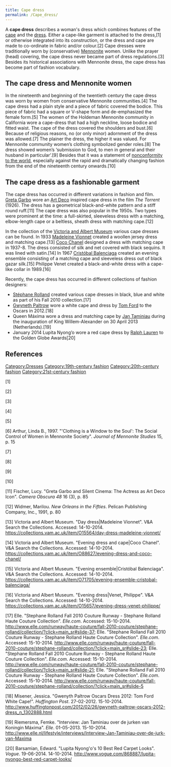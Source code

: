 ```yaml
---
title: Cape dress
permalink: /Cape_dress/
---
```


A **cape dress** describes a woman's dress which combines features of
the [cape](/cape "wikilink") and the [dress](/dress "wikilink"). Either
a cape-like garment is attached to the dress,[1] or otherwise integrated
into its construction, or the dress and cape are made to co-ordinate in
fabric and/or colour.[2] Cape dresses were traditionally worn by
(conservative) [Mennonite](/Mennonite "wikilink") women. Unlike the
prayer (head) covering, the cape dress never became part of dress
regulations.[3] Besides its historical associations with Mennonite
dress, the cape dress has become part of fashion vocabulary.

## The cape dress and Mennonite women

In the nineteenth and beginning of the twentieth century the cape dress
was worn by women from conservative Mennonite communities.[4] The cape
dress had a plain style and a piece of fabric covered the bodice. This
piece of fabric had a square or V-shape form and de-emphasized the
female form.[5] The women of the Holdeman Mennonite community in
California wore a cape-dress that had a high neckline, loose bodice and
fitted waist. The cape of the dress covered the shoulders and bust.[6]
Because of religious reasons, no (or only minor) adornment of the dress
was allowed.[7] The plainer the dress, the higher it was valued. For
Mennonite community women’s clothing symbolized gender roles.[8] The
dress showed women’s ‘submission to God, to men in general and their
husband in particular’.[9] Besides that it was a statement of
[nonconformity to the world](/nonconformity_to_the_world "wikilink"),
especially against the rapid and dramatically changing fashion from the
end of the nineteenth century onwards.[10]

## The cape dress as a fashionable garment

The cape dress has occurred in different variations in fashion and film.
[Greta Garbo](/Greta_Garbo "wikilink") wore an [Art
Deco](/Art_Deco "wikilink") inspired cape dress in the film *The
Torrent* (1926). The dress has a geometrical black-and-white pattern and
a stiff round ruff.[11] The cape dress was also popular in the 1950s.
Two types were prominent at the time: a full-skirted, sleeveless dress
with a matching, elbow-length cape or a beltless, sheath dress with
matching cape.[12]

In the collection of the [Victoria and Albert
Museum](/Victoria_and_Albert_Museum "wikilink") various cape dresses can
be found. In 1933 [Madeleine Vionnet](/Madeleine_Vionnet "wikilink")
created a woollen jersey dress and matching cape.[13] [Coco
Chanel](/Coco_Chanel "wikilink") designed a dress with matching cape in
1937-8. The dress consisted of silk and net covered with black sequins.
It was lined with satin.[14] In 1967 [Cristóbal
Balenciaga](/Cristóbal_Balenciaga "wikilink") created an evening
ensemble consisting of a matching cape and sleeveless dress out of black
gazar silk.[15] Philippe Venet created a black-and-white dress with a
cape-like collar in 1989.[16]

Recently, the cape dress has occurred in different collections of
fashion designers:

-   [Stéphane Rolland](/Stéphane_Rolland "wikilink") created various
    cape dresses in black, blue and white as part of his Fall 2010
    collection.[17]
-   [Gwyneth Paltrow](/Gwyneth_Paltrow "wikilink") wore a white cape and
    dress by [Tom Ford](/Tom_Ford "wikilink") to the Oscars in 2012.[18]
-   Queen Máxima wore a dress and matching cape by [Jan
    Taminiau](/Jan_Taminiau "wikilink") during the inauguration of King
    Willem-Alexander on 30 April 2013 (Netherlands).[19]
-   January 2014 Lupita Nyong’o wore a red cape dress by [Ralph
    Lauren](/Ralph_Lauren "wikilink") to the Golden Globe Awards[20]

## References

[Category:Dresses](/Category:Dresses "wikilink") [Category:19th-century
fashion](/Category:19th-century_fashion "wikilink")
[Category:20th-century
fashion](/Category:20th-century_fashion "wikilink")
[Category:21st-century
fashion](/Category:21st-century_fashion "wikilink")

[1]

[2]

[3]

[4]

[5]

[6] Arthur, Linda B., 1997. "'Clothing is a Window to the Soul': The
Social Control of Women in Mennonite Society". *Journal of Mennonite
Studies* 15, p. 15

[7]

[8]

[9]

[10]

[11] Fischer, Lucy. "Greta Garbo and Silent Cinema: The Actress as Art
Deco Icon". *Camera Obscura 48* 16 (3), p. 85

[12] Widmer, Marilou. *New Orleans in the Fifties*. Pelican Publishing
Company, Inc., 1991, p. 80

[13] Victoria and Albert Museum. "Day dress\|Madeleine Vionnet". V&A
Search the Collections. Accessed: 14-10-2014.
<https://collections.vam.ac.uk/item/O15564/day-dress-madeleine-vionnet/>

[14] Victoria and Albert Museum. "Evening dress and cape\|Coco Chanel".
V&A Search the Collections. Accessed: 14-10-2014.
<https://collections.vam.ac.uk/item/O88627/evening-dress-and-coco-chanel/>

[15] Victoria and Albert Museum. "Evening ensemble\|Cristóbal
Balenciaga". V&A Search the Collections. Accessed: 14-10-2014.
<https://collections.vam.ac.uk/item/O71705/evening-ensemble-cristobal-balenciaga/>

[16] Victoria and Albert Museum. "Evening dress\|Venet, Philippe". V&A
Search the Collections. Accessed: 14-10-2014.
<https://collections.vam.ac.uk/item/O15657/evening-dress-venet-philippe/>

[17] Elle. "Stephane Rolland Fall 2010 Couture Runway - Stephane Rolland
Haute Couture Collection". *Elle.com*. Accessed: 15-10-2014.
<http://www.elle.com/runway/haute-couture/fall-2010-couture/stephane-rolland/collection/?click=main_sr#slide-37>;
Elle. "Stephane Rolland Fall 2010 Couture Runway - Stephane Rolland
Haute Couture Collection". *Elle.com*. Accessed: 15-10-2014.
<http://www.elle.com/runway/haute-couture/fall-2010-couture/stephane-rolland/collection/?click=main_sr#slide-23>;
Elle. "Stephane Rolland Fall 2010 Couture Runway - Stephane Rolland
Haute Couture Collection". *Elle.com*. Accessed: 15-10-2014.
<http://www.elle.com/runway/haute-couture/fall-2010-couture/stephane-rolland/collection/?click=main_sr#slide-21>;
Elle. "Stephane Rolland Fall 2010 Couture Runway - Stephane Rolland
Haute Couture Collection". *Elle.com*. Accessed: 15-10-2014.
<http://www.elle.com/runway/haute-couture/fall-2010-couture/stephane-rolland/collection/?click=main_sr#slide-5>

[18] Misener, Jessica. "Gwenyth Paltrow Oscars Dress 2012: Tom Ford
White Cape!". *Huffington Post*. 27-02-2012. 15-10-2014.
<http://www.huffingtonpost.com/2012/02/26/gwyneth-paltrow-oscars-2012-dress_n_1302888.html>

[19] Riemersma, Femke. "Interview: Jan Taminiau over de jurken van
Koningin Máxima". *Elle*. 01-05-2013. 15-10-2014.
<http://www.elle.nl/lifestyle/interviews/Interview-Jan-Taminiau-over-de-jurk-van-Maxima>

[20] Barsamian, Edward. "Lupita Nyong'o's 10 Best Red Carpet Looks".
*Vogue*. 19-06-2014. 14-10-2014.
<http://www.vogue.com/868887/lupita-nyongo-best-red-carpet-looks/>